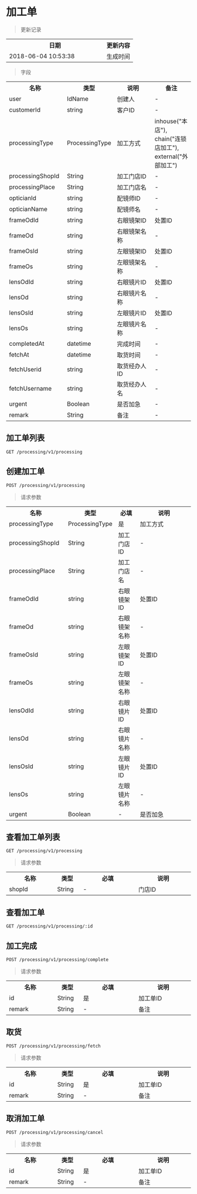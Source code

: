 # 加工单

> 更新记录

<table>
    <tr>
        <th style="width:250px;">日期</th>
        <th>更新内容</th>
    </tr>
    <tr>
        <td>2018-06-04 10:53:38</td>
        <td>生成时间</td>
    </tr>
</table>

> 字段

<table>
    <tr>
        <th style="width:150px;">名称</th>
        <th style="width:60px;">类型</th>
        <th style="width:200px;">说明</th>
        <th>备注</th>
    </tr>
    <tr>
        <td>user</td>
        <td>IdName</td>
        <td>创建人</td>
        <td>-</td>
    </tr>
    <tr>
        <td>customerId</td>
        <td>string</td>
        <td>客户ID</td>
        <td>-</td>
    </tr>
    <tr>
        <td>processingType</td>
        <td>ProcessingType</td>
        <td>加工方式</td>
        <td>
            inhouse("本店"),
            chain("连锁店加工"),
            external("外部加工")
        </td>
    </tr>
    <tr>
        <td>processingShopId</td>
        <td>String</td>
        <td>加工门店ID</td>
        <td>-</td>
    </tr>
    <tr>
        <td>processingPlace</td>
        <td>String</td>
        <td>加工门店名</td>
        <td>-</td>
    </tr>
    <tr>
        <td>opticianId</td>
        <td>string</td>
        <td>配镜师ID</td>
        <td>-</td>
    </tr>
    <tr>
        <td>opticianName</td>
        <td>string</td>
        <td>配镜师名</td>
        <td>-</td>
    </tr>
    <tr>
        <td>frameOdId</td>
        <td>string</td>
        <td>右眼镜架ID</td>
        <td>处置ID</td>
    </tr>
    <tr>
        <td>frameOd</td>
        <td>string</td>
        <td>右眼镜架名称</td>
        <td>-</td>
    </tr>
    <tr>
        <td>frameOsId</td>
        <td>string</td>
        <td>左眼镜架ID</td>
        <td>处置ID</td>
    </tr>
    <tr>
        <td>frameOs</td>
        <td>string</td>
        <td>左眼镜架名称</td>
        <td>-</td>
    </tr>
    <tr>
        <td>lensOdId</td>
        <td>string</td>
        <td>右眼镜片ID</td>
        <td>处置ID</td>
    </tr>
    <tr>
        <td>lensOd</td>
        <td>string</td>
        <td>右眼镜片名称</td>
        <td>-</td>
    </tr>
    <tr>
        <td>lensOsId</td>
        <td>string</td>
        <td>左眼镜片ID</td>
        <td>处置ID</td>
    </tr>
    <tr>
        <td>lensOs</td>
        <td>string</td>
        <td>左眼镜片名称</td>
        <td>-</td>
    </tr>
    <tr>
        <td>completedAt</td>
        <td>datetime</td>
        <td>完成时间</td>
        <td>-</td>
    </tr>
    <tr>
        <td>fetchAt</td>
        <td>datetime</td>
        <td>取货时间</td>
        <td>-</td>
    </tr>
    <tr>
        <td>fetchUserid</td>
        <td>string</td>
        <td>取货经办人ID</td>
        <td>-</td>
    </tr>
    <tr>
        <td>fetchUsername</td>
        <td>string</td>
        <td>取货经办人名</td>
        <td>-</td>
    </tr>
    <tr>
        <td>urgent</td>
        <td>Boolean</td>
        <td>是否加急</td>
        <td>-</td>
    </tr>
    <tr>
        <td>remark</td>
        <td>String</td>
        <td>备注</td>
        <td>-</td>
    </tr>
</table>

## 加工单列表

```
GET /processing/v1/processing
```

## 创建加工单

```
POST /processing/v1/processing
```
> 请求参数

<table>
    <tr>
        <th style="width:150px;">名称</th>
        <th style="width:60px;">类型</th>
        <th style="width:60px;">必填</th>
        <th style="width:200px;">说明</th>
    </tr>
    <tr>
        <td>processingType</td>
        <td>ProcessingType</td>
        <td>是</td>
        <td>加工方式</td>
    </tr>
    <tr>
        <td>processingShopId</td>
        <td>String</td>
        <td>加工门店ID</td>
        <td>-</td>
    </tr>
    <tr>
        <td>processingPlace</td>
        <td>String</td>
        <td>加工门店名</td>
        <td>-</td>
    </tr>
    <tr>
        <td>frameOdId</td>
        <td>string</td>
        <td>右眼镜架ID</td>
        <td>处置ID</td>
    </tr>
    <tr>
        <td>frameOd</td>
        <td>string</td>
        <td>右眼镜架名称</td>
        <td>-</td>
    </tr>
    <tr>
        <td>frameOsId</td>
        <td>string</td>
        <td>左眼镜架ID</td>
        <td>处置ID</td>
    </tr>
    <tr>
        <td>frameOs</td>
        <td>string</td>
        <td>左眼镜架名称</td>
        <td>-</td>
    </tr>
    <tr>
        <td>lensOdId</td>
        <td>string</td>
        <td>右眼镜片ID</td>
        <td>处置ID</td>
    </tr>
    <tr>
        <td>lensOd</td>
        <td>string</td>
        <td>右眼镜片名称</td>
        <td>-</td>
    </tr>
    <tr>
        <td>lensOsId</td>
        <td>string</td>
        <td>左眼镜片ID</td>
        <td>处置ID</td>
    </tr>
    <tr>
        <td>lensOs</td>
        <td>string</td>
        <td>左眼镜片名称</td>
        <td>-</td>
    </tr>
    <tr>
        <td>urgent</td>
        <td>Boolean</td>
        <td>-</td>
        <td>是否加急</td>
    </tr>
</table>

## 查看加工单列表

```
GET /processing/v1/processing
```

> 请求参数

<table>
    <tr>
        <th style="width:150px;">名称</th>
        <th style="width:60px;">类型</th>
        <th style="width:200px;">必填</th>
        <th style="width:200px;">说明</th>
    </tr>
    <tr>
        <td>shopId</td>
        <td>String</td>
        <td>-</td>
        <td>门店ID</td>
    </tr>
</table>

## 查看加工单

```
GET /processing/v1/processing/:id
```

## 加工完成

```
POST /processing/v1/processing/complete
```

> 请求参数

<table>
    <tr>
        <th style="width:150px;">名称</th>
        <th style="width:60px;">类型</th>
        <th style="width:200px;">必填</th>
        <th style="width:200px;">说明</th>
    </tr>
    <tr>
        <td>id</td>
        <td>String</td>
        <td>是</td>
        <td>加工单ID</td>
    </tr>
    <tr>
        <td>remark</td>
        <td>String</td>
        <td>-</td>
        <td>备注</td>
    </tr>
</table>

## 取货

```
POST /processing/v1/processing/fetch
```

> 请求参数

<table>
    <tr>
        <th style="width:150px;">名称</th>
        <th style="width:60px;">类型</th>
        <th style="width:200px;">必填</th>
        <th style="width:200px;">说明</th>
    </tr>
    <tr>
        <td>id</td>
        <td>String</td>
        <td>是</td>
        <td>加工单ID</td>
    </tr>
    <tr>
        <td>remark</td>
        <td>String</td>
        <td>-</td>
        <td>备注</td>
    </tr>
</table>

## 取消加工单

```
POST /processing/v1/processing/cancel
```

> 请求参数

<table>
    <tr>
        <th style="width:150px;">名称</th>
        <th style="width:60px;">类型</th>
        <th style="width:200px;">必填</th>
        <th style="width:200px;">说明</th>
    </tr>
    <tr>
        <td>id</td>
        <td>String</td>
        <td>是</td>
        <td>加工单ID</td>
    </tr>
    <tr>
        <td>remark</td>
        <td>String</td>
        <td>-</td>
        <td>备注</td>
    </tr>
</table>